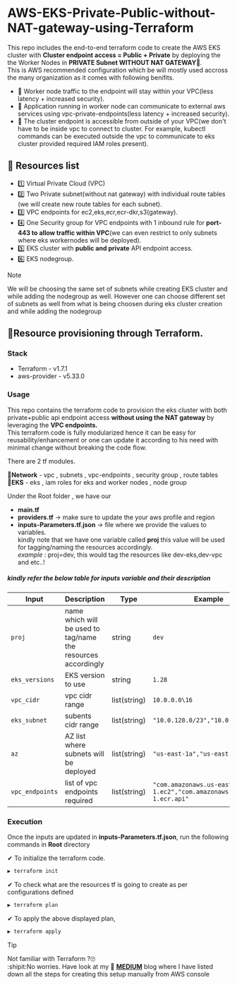 # AWS-EKS-Private-Public-without-NAT-gateway-using-Terraform
This repo includes the end-to-end terraform code to create the AWS EKS cluster with **Cluster endpoint access = Public + Private** by deploying the the Worker Nodes in **PRIVATE Subnet WITHOUT NAT GATEWAY**👀.  
This is AWS recommended configuration which be will mostly used accross the many organization as it comes with following benifits.  

* 🚀 Worker node traffic to the endpoint will stay within your VPC(less latency + increased security).  
* 🚀 Application running in worker node can communicate to external aws services using vpc-private-endpoints(less latency + increased security).  
* 🚀 The cluster endpoint is accessible from outside of your VPC(we don't have to be inside vpc to connect to cluster. For example, kubectl commands can be executed outside the vpc to communicate to eks cluster provided required IAM roles present).  

## 📌 Resources list
* 1️⃣ Virtual Private Cloud (VPC)
* 2️⃣ Two Private subnet(without nat gateway) with individual route tables (we will create new route tables for each subnet).
* 3️⃣ VPC endpoints for ec2,eks,ecr,ecr-dkr,s3(gateway).
* 4️⃣ One Security group for VPC endpoints with 1 inbound rule for **port-443 to allow traffic within VPC**(we can even restrict to only subnets where eks workernodes will be deployed).
* 5️⃣ EKS cluster with **public and private** API endpoint access.
* 6️⃣ EKS nodegroup.  

>[!NOTE]
>We will be choosing the same set of subnets while creating EKS cluster and while adding the nodegroup as well. However one can choose different set of subnets as well from what is being choosen during eks cluster creation and while adding the nodegroup

## 📌Resource provisioning through Terraform.

### Stack
* Terraform - v1.7.1
* aws-provider - v5.33.0
###  Usage
This repo contains the terraform code to provision the eks cluster with both private+public api endpoint access **without using the NAT gateway** by leveraging the **VPC endpoints.**  
This terraform code is fully modularized hence it can be easy for reusability/enhancement or one can update it according to his need with minimal change without breaking the code flow.

There are 2 tf modules.  

🎯**Network**  - vpc , subnets , vpc-endpoints , security group , route tables  
🎯**EKS**      - eks , iam roles for eks and worker nodes , node group  

Under the Root folder , we have our 
* **main.tf**
* **providers.tf** -> make sure to update the your aws profile and region
* **inputs-Parameters.tf.json** -> file where we provide the values to variables.  
kindly note that we have one variable called **proj** this value will be used for tagging/naming the resources accordingly.  
*example* : proj=dev, this would tag the resources like dev-eks,dev-vpc and etc..!

##### kindly refer the below table for inputs variable and their description

| Input  | Description | Type | Example |
| --- | --- | --- | --- |
| `proj` | name which will be used to tag/name the resources accordingly | string | `dev` 
| `eks_versions` | EKS version to use | string | `1.28`
| `vpc_cidr` | vpc cidr range | list(string) | `10.0.0.0\16` 
| `eks_subnet` | subents cidr range | list(string) |`"10.0.128.0/23","10.0.144.0/23"`
| `az` | AZ list where subnets will be deployed | list(string) |`"us-east-1a","us-east-1b"`
| `vpc_endpoints` | list of vpc endpoints required | list(string) | `"com.amazonaws.us-east-1.ec2","com.amazonaws.us-east-1.ecr.api"`

###  Execution
Once the inputs are updated in **inputs-Parameters.tf.json**, run the following commands in **Root** directory

✔ To initialize the terraform code.
```ruby
▶️ terraform init
```

✔ To check what are the resources tf is going to create as per configurations defined
```ruby
▶️ terraform plan
```

✔ To apply the above displayed plan,
```ruby
▶️ terraform apply
```

> [!TIP]
> Not familiar with Terraform ?🙄  
> :shipit:No worries. Have look at my 👀 [**MEDIUM**](https://medium.com/@opstimize.icarus/aws-eks-without-nat-gateway-5cbe577aa8ca) blog where I have listed down all the steps for creating this setup manually from AWS console




